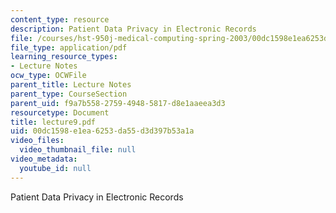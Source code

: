 ```yaml
---
content_type: resource
description: Patient Data Privacy in Electronic Records
file: /courses/hst-950j-medical-computing-spring-2003/00dc1598e1ea6253da55d3d397b53a1a_lecture9.pdf
file_type: application/pdf
learning_resource_types:
- Lecture Notes
ocw_type: OCWFile
parent_title: Lecture Notes
parent_type: CourseSection
parent_uid: f9a7b558-2759-4948-5817-d8e1aaeea3d3
resourcetype: Document
title: lecture9.pdf
uid: 00dc1598-e1ea-6253-da55-d3d397b53a1a
video_files:
  video_thumbnail_file: null
video_metadata:
  youtube_id: null
---
```

Patient Data Privacy in Electronic Records

